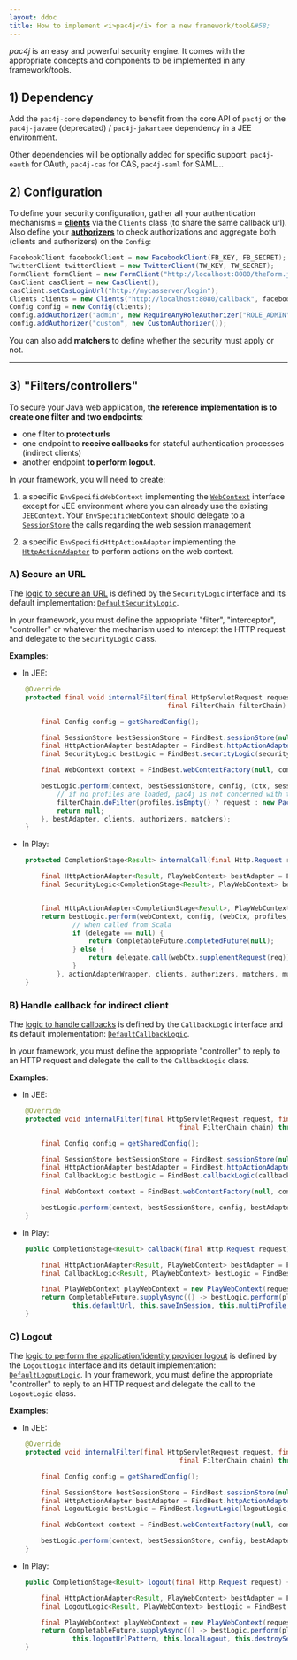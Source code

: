 ```yaml
---
layout: ddoc
title: How to implement <i>pac4j</i> for a new framework/tool&#58;
---
```


*pac4j* is an easy and powerful security engine. It comes with the appropriate concepts and components to be implemented in any framework/tools.


## 1) Dependency

Add the `pac4j-core` dependency to benefit from the core API of `pac4j` or the `pac4j-javaee` (deprecated) / `pac4j-jakartaee` dependency in a JEE environment.

Other dependencies will be optionally added for specific support: `pac4j-oauth` for OAuth, `pac4j-cas` for CAS, `pac4j-saml` for SAML...


## 2) Configuration

To define your security configuration, gather all your authentication mechanisms = [**clients**](clients.html) via the `Clients` class (to share the same callback url).
Also define your [**authorizers**](authorizers.html) to check authorizations and aggregate both (clients and authorizers) on the `Config`:

```java
FacebookClient facebookClient = new FacebookClient(FB_KEY, FB_SECRET);
TwitterClient twitterClient = new TwitterClient(TW_KEY, TW_SECRET);
FormClient formClient = new FormClient("http://localhost:8080/theForm.jsp", new SimpleTestUsernamePasswordAuthenticator(), new UsernameProfileCreator());
CasClient casClient = new CasClient();
casClient.setCasLoginUrl("http://mycasserver/login");
Clients clients = new Clients("http://localhost:8080/callback", facebookClient, twitterClient, formClient, casClient);
Config config = new Config(clients);
config.addAuthorizer("admin", new RequireAnyRoleAuthorizer("ROLE_ADMIN"));
config.addAuthorizer("custom", new CustomAuthorizer());
```

You can also add **matchers** to define whether the security must apply or not.

---

## 3) "Filters/controllers"

To secure your Java web application, **the reference implementation is to create one filter and two endpoints**:

- one filter to **protect urls**
- one endpoint to **receive callbacks** for stateful authentication processes (indirect clients)
- another endpoint **to perform logout**.

In your framework, you will need to create:

1) a specific `EnvSpecificWebContext` implementing the [`WebContext`](https://github.com/pac4j/pac4j/blob/master/pac4j-core/src/main/java/org/pac4j/core/context/WebContext.java) interface except for JEE environment where you can already use the existing `JEEContext`.
Your `EnvSpecificWebContext` should delegate to a [`SessionStore`](session-store.html) the calls regarding the web session management

2) a specific `EnvSpecificHttpActionAdapter` implementing the [`HttpActionAdapter`](https://github.com/pac4j/pac4j/blob/master/pac4j-core/src/main/java/org/pac4j/core/http/adapter/HttpActionAdapter.java) to perform actions on the web context.


### A) Secure an URL

The [logic to secure an URL](security-filter.html) is defined by the `SecurityLogic` interface and its default implementation: [`DefaultSecurityLogic`](https://github.com/pac4j/pac4j/blob/master/pac4j-core/src/main/java/org/pac4j/core/engine/DefaultSecurityLogic.java).

In your framework, you must define the appropriate "filter", "interceptor", "controller" or whatever the mechanism used to intercept the HTTP request and delegate to the `SecurityLogic` class.

**Examples**:

- In JEE:

```java
    @Override
    protected final void internalFilter(final HttpServletRequest request, final HttpServletResponse response,
                                        final FilterChain filterChain) throws IOException, ServletException {

        final Config config = getSharedConfig();

        final SessionStore bestSessionStore = FindBest.sessionStore(null, config, JEESessionStore.INSTANCE);
        final HttpActionAdapter bestAdapter = FindBest.httpActionAdapter(null, config, JEEHttpActionAdapter.INSTANCE);
        final SecurityLogic bestLogic = FindBest.securityLogic(securityLogic, config, DefaultSecurityLogic.INSTANCE);

        final WebContext context = FindBest.webContextFactory(null, config, JEEContextFactory.INSTANCE).newContext(request, response);

        bestLogic.perform(context, bestSessionStore, config, (ctx, session, profiles, parameters) -> {
            // if no profiles are loaded, pac4j is not concerned with this request
            filterChain.doFilter(profiles.isEmpty() ? request : new Pac4JHttpServletRequestWrapper(request, profiles), response);
            return null;
        }, bestAdapter, clients, authorizers, matchers);
    }
```

- In Play:

```java
    protected CompletionStage<Result> internalCall(final Http.Request req, final PlayWebContext webContext, final String clients, final String authorizers, final String matchers, final boolean multiProfile) throws Throwable {

        final HttpActionAdapter<Result, PlayWebContext> bestAdapter = FindBest.httpActionAdapter(null, config, PlayHttpActionAdapter.INSTANCE);
        final SecurityLogic<CompletionStage<Result>, PlayWebContext> bestLogic = FindBest.securityLogic(securityLogic, config, DefaultSecurityLogic.INSTANCE);


        final HttpActionAdapter<CompletionStage<Result>, PlayWebContext> actionAdapterWrapper = (action, webCtx) -> CompletableFuture.completedFuture(bestAdapter.adapt(action, webCtx));
        return bestLogic.perform(webContext, config, (webCtx, profiles, parameters) -> {
	            // when called from Scala
	            if (delegate == null) {
	                return CompletableFuture.completedFuture(null);
	            } else {
	                return delegate.call(webCtx.supplementRequest(req));
	            }
            }, actionAdapterWrapper, clients, authorizers, matchers, multiProfile);
    }
```


### B) Handle callback for indirect client

The [logic to handle callbacks](callback-endpoint.html) is defined by the `CallbackLogic` interface and its default implementation: [`DefaultCallbackLogic`](https://github.com/pac4j/pac4j/blob/master/pac4j-core/src/main/java/org/pac4j/core/engine/DefaultCallbackLogic.java).

In your framework, you must define the appropriate "controller" to reply to an HTTP request and delegate the call to the `CallbackLogic` class.

**Examples**:

- In JEE:

```java
    @Override
    protected void internalFilter(final HttpServletRequest request, final HttpServletResponse response,
                                           final FilterChain chain) throws IOException, ServletException {

        final Config config = getSharedConfig();

        final SessionStore bestSessionStore = FindBest.sessionStore(null, config, JEESessionStore.INSTANCE);
        final HttpActionAdapter bestAdapter = FindBest.httpActionAdapter(null, config, JEEHttpActionAdapter.INSTANCE);
        final CallbackLogic bestLogic = FindBest.callbackLogic(callbackLogic, config, DefaultCallbackLogic.INSTANCE);

        final WebContext context = FindBest.webContextFactory(null, config, JEEContextFactory.INSTANCE).newContext(request, response);

        bestLogic.perform(context, bestSessionStore, config, bestAdapter, this.defaultUrl, this.renewSession, this.defaultClient);
    }
```

- In Play:

```java
    public CompletionStage<Result> callback(final Http.Request request) {

        final HttpActionAdapter<Result, PlayWebContext> bestAdapter = FindBest.httpActionAdapter(null, config, PlayHttpActionAdapter.INSTANCE);
        final CallbackLogic<Result, PlayWebContext> bestLogic = FindBest.callbackLogic(callbackLogic, config, DefaultCallbackLogic.INSTANCE);

        final PlayWebContext playWebContext = new PlayWebContext(request, playSessionStore);
        return CompletableFuture.supplyAsync(() -> bestLogic.perform(playWebContext, config, bestAdapter,
                this.defaultUrl, this.saveInSession, this.multiProfile, this.renewSession, this.defaultClient), ec.current());
    }
```


### C) Logout

The [logic to perform the application/identity provider logout](logout-endpoint.html) is defined by the `LogoutLogic` interface and its default implementation: [`DefaultLogoutLogic`](https://github.com/pac4j/pac4j/blob/master/pac4j-core/src/main/java/org/pac4j/core/engine/DefaultLogoutLogic.java).
In your framework, you must define the appropriate "controller" to reply to an HTTP request and delegate the call to the `LogoutLogic` class.

**Examples**:

- In JEE:

```java
    @Override
    protected void internalFilter(final HttpServletRequest request, final HttpServletResponse response,
                                           final FilterChain chain) throws IOException, ServletException {

        final Config config = getSharedConfig();

        final SessionStore bestSessionStore = FindBest.sessionStore(null, config, JEESessionStore.INSTANCE);
        final HttpActionAdapter bestAdapter = FindBest.httpActionAdapter(null, config, JEEHttpActionAdapter.INSTANCE);
        final LogoutLogic bestLogic = FindBest.logoutLogic(logoutLogic, config, DefaultLogoutLogic.INSTANCE);

        final WebContext context = FindBest.webContextFactory(null, config, JEEContextFactory.INSTANCE).newContext(request, response);

        bestLogic.perform(context, bestSessionStore, config, bestAdapter, this.defaultUrl, this.logoutUrlPattern, this.localLogout, this.destroySession, this.centralLogout);
    }
```

- In Play:

```java
    public CompletionStage<Result> logout(final Http.Request request) {

        final HttpActionAdapter<Result, PlayWebContext> bestAdapter = FindBest.httpActionAdapter(null, config, PlayHttpActionAdapter.INSTANCE);
        final LogoutLogic<Result, PlayWebContext> bestLogic = FindBest.logoutLogic(logoutLogic, config, DefaultLogoutLogic.INSTANCE);

        final PlayWebContext playWebContext = new PlayWebContext(request, playSessionStore);
        return CompletableFuture.supplyAsync(() -> bestLogic.perform(playWebContext, config, bestAdapter, this.defaultUrl,
                this.logoutUrlPattern, this.localLogout, this.destroySession, this.centralLogout), ec.current());
    }
```
